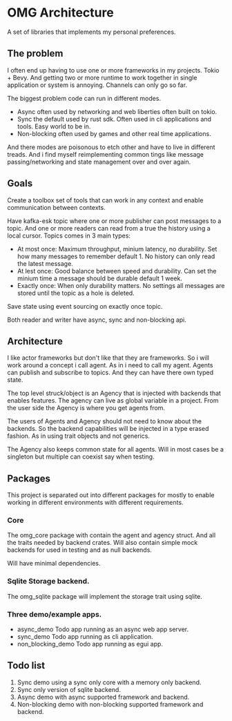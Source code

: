 # OMG Architecture
A set of libraries that implements my personal preferences.

## The problem

I often end up having to use one or more frameworks in my projects. Tokio + Bevy. And getting two or more runtime to work together in single application or system is annoying. Channels can only go so far.

The biggest problem code can run in different modes.
* Async often used by networking and web liberties often built on tokio.
* Sync the default used by rust sdk. Often used in cli applications and tools. Easy world to be in.
* Non-blocking often used by games and other real time applications. 

And there modes are poisonous to etch other and have to live in different treads. And i find myself reimplementing common tings like message passing/networking and state management over and over again.

## Goals

Create a toolbox set of tools that can work in any context and enable communication between contexts. 

Have kafka-esk topic where one or more publisher can post messages to a topic. And one or more readers can read from a true the history using a local cursor. Topics comes in 3 main types:
* At most once: Maximum throughput, minium latency, no durability. Set how many messages to remember default 1. No history can only read the latest message.
* At lest once: Good balance between speed and durability. Can set the minium time a message should be durable default 1 week. 
* Exactly once: When only durability matters. No settings all messages are stored until the topic as a hole is deleted.  

Save state using event sourcing on exactly once topic.

Both reader and writer have async, sync and non-blocking api.

## Architecture
I like actor frameworks but don't like that they are frameworks. So i will work around a concept i call agent. As in i need to call my agent. Agents can publish and subscribe to topics. And they can have there own typed state. 

The top level struck/object is an Agency that is injected with backends that enables features. The agency can live as global variable in a project. From the user side the Agency is where you get agents from.

The users of Agents and Agency should not need to know about the backends. So the backend capabilities will be injected in a type erased fashion. As in using trait objects and not generics.

The Agency also keeps common state for all agents. Will in most cases be a singleton but multiple can coexist say when testing. 

## Packages
This project is separated out into different packages for mostly to enable working in different environments with different requirements. 

### Core
The omg_core package with contain the agent and agency struct. And all the traits needed by backend crates. Will also contain simple mock backends for used in testing and as null backends. 

Will have minimal dependencies.

### Sqlite Storage backend.
The omg_sqlite package will implement the storage trait using sqlite.

### Three demo/example apps.
* async_demo Todo app running as an async web app server.
* sync_demo Todo app running as cli application.
* non_blocking_demo Todo app running as egui app.

## Todo list
1. Sync demo using a sync only core with a memory only backend.
1. Sync only version of sqlite backend.
1. Async demo with async supported framework and backend.
1. Non-blocking demo with non-blocking supported framework and backend.
